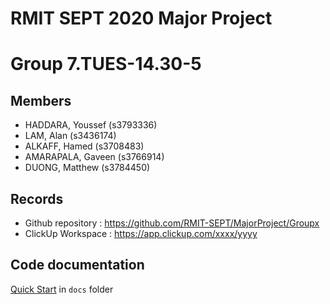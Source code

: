 # RMIT SEPT 2020 Major Project

# Group 7.TUES-14.30-5

## Members
* HADDARA, Youssef (s3793336)
* LAM, Alan (s3436174)
* ALKAFF, Hamed (s3708483)
* AMARAPALA, Gaveen (s3766914)
* DUONG, Matthew (s3784450)

## Records

* Github repository : https://github.com/RMIT-SEPT/MajorProject/Groupx
* ClickUp Workspace : https://app.clickup.com/xxxx/yyyy


## Code documentation

[Quick Start](/docs/README.md) in `docs` folder
